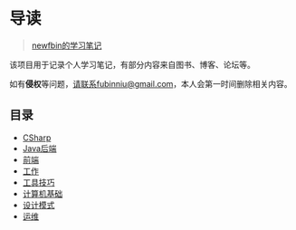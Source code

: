 #  导读

> [newfbin的学习笔记](/study/README)

该项目用于记录个人学习笔记，有部分内容来自图书、博客、论坛等。

如有**侵权**等问题，请联系fubinniu@gmail.com，本人会第一时间删除相关内容。

## 目录

*  [CSharp](/study/CSharp/README)
*  [Java后端](/study/Java后端/README)
*  [前端](/study/前端/README)
*  [工作](/study/工作/README)
*  [工具技巧](/study/工具技巧/README)
*  [计算机基础](/study/计算机基础/README)
*  [设计模式](/study/设计模式/README)
*  [运维](/study/运维/README)